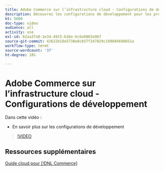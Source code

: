 ```yaml
---
title: Adobe Commerce sur l’infrastructure cloud - Configurations de développement
description: Découvrez les configurations de développement pour les projets cloud.
kt: 5660
doc-type: video
audience: all
activity: use
exl-id: 62aa37a0-1e34-4915-b16e-6c6a9803a967
source-git-commit: 42622b18e5738e8cb57f247029c189884698851a
workflow-type: tm+mt
source-wordcount: '37'
ht-degree: 18%

---
```


# Adobe Commerce sur l’infrastructure cloud - Configurations de développement

Dans cette vidéo :

- En savoir plus sur les configurations de développement

>[!VIDEO](https://video.tv.adobe.com/v/35696?quality=12&learn=on)

## Ressources supplémentaires

[Guide cloud pour [!DNL Commerce]](https://devdocs.magento.com/cloud/bk-cloud.html)
